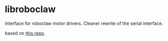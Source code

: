 # libroboclaw

Interface for roboclaw motor drivers. Cleaner rewrite of the serial interface.

based on [this repo](https://github.com/csvance/roboclaw).